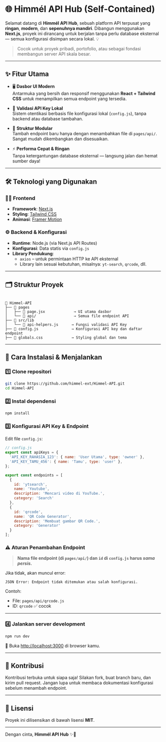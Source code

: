 # 🌐 Himmél API Hub (Self-Contained)

Selamat datang di **Himmél API Hub**, sebuah platform API terpusat yang **ringan**, **modern**, dan **sepenuhnya mandiri**. Dibangun menggunakan **Next.js**, proyek ini dirancang untuk berjalan tanpa perlu database eksternal — semua konfigurasi disimpan secara lokal. 💡

> Cocok untuk proyek pribadi, portofolio, atau sebagai fondasi membangun server API skala besar.

---

## ✨ Fitur Utama

- 🖥️ **Dasbor UI Modern**  
  Antarmuka yang bersih dan responsif menggunakan **React + Tailwind CSS** untuk menampilkan semua endpoint yang tersedia.

- 🔐 **Validasi API Key Lokal**  
  Sistem otentikasi berbasis file konfigurasi lokal (`config.js`), tanpa backend atau database tambahan.

- 🧩 **Struktur Modular**  
  Tambah endpoint baru hanya dengan menambahkan file di `pages/api/`. Sangat mudah dikembangkan dan disesuaikan.

- ⚡ **Performa Cepat & Ringan**  
  Tanpa ketergantungan database eksternal — langsung jalan dan hemat sumber daya!

---

## 🛠️ Teknologi yang Digunakan

### 🧑‍💻 Frontend
- **Framework**: [Next.js](https://nextjs.org/)
- **Styling**: [Tailwind CSS](https://tailwindcss.com/)
- **Animasi**: [Framer Motion](https://www.framer.com/motion/)

### ⚙️ Backend & Konfigurasi
- **Runtime**: Node.js (via Next.js API Routes)
- **Konfigurasi**: Data statis via `config.js`
- **Library Pendukung**:
  - `axios` – untuk permintaan HTTP ke API eksternal
  - Library lain sesuai kebutuhan, misalnya: `yt-search`, `qrcode`, dll.

---

## 🗂️ Struktur Proyek

```

📁 Himmel-API
├── 📁 pages
│   ├── 📄 page.jsx             → UI utama dasbor
│   └── 📁 api/                 → Semua file endpoint API
├── 📁 src/lib
│   └── 📄 api-helpers.js      → Fungsi validasi API Key
├── 📄 config.js               → Konfigurasi API key dan daftar endpoint
├── 📄 globals.css             → Styling global dan tema

````

---

## 🚀 Cara Instalasi & Menjalankan

### 1️⃣ Clone repositori

```bash
git clone https://github.com/himmel-ext/Himmel-API.git
cd Himmel-API
````

### 2️⃣ Instal dependensi

```bash
npm install
```

### 3️⃣ Konfigurasi API Key & Endpoint

Edit file `config.js`:

```js
// config.js
export const apiKeys = {
  'API_KEY_RAHASIA_123': { name: 'User Utama', type: 'owner' },
  'API_KEY_TAMU_456': { name: 'Tamu', type: 'user' },
};

export const endpoints = [
  {
    id: 'ytsearch',
    name: 'Youtube',
    description: 'Mencari video di YouTube.',
    category: 'Search'
  },
  {
    id: 'qrcode',
    name: 'QR Code Generator',
    description: 'Membuat gambar QR Code.',
    category: 'Generator'
  }
];
```

### ⚠️ **Aturan Penambahan Endpoint**

> **Nama file endpoint (di `pages/api/`) dan `id` di `config.js` harus ***sama persis***.**

Jika tidak, akan muncul error:

```
JSON Error: Endpoint tidak ditemukan atau salah konfigurasi.
```

Contoh:

* File: `pages/api/qrcode.js`
* ID: `qrcode` ✅ cocok

---

### 4️⃣ Jalankan server development

```bash
npm run dev
```

🔗 Buka [http://localhost:3000](http://localhost:3000) di browser kamu.

---

## 🤝 Kontribusi

Kontribusi terbuka untuk siapa saja!
Silakan fork, buat branch baru, dan kirim pull request. Jangan lupa untuk membaca dokumentasi konfigurasi sebelum menambah endpoint.

---

## 📄 Lisensi

Proyek ini dilisensikan di bawah lisensi **MIT**.

---

Dengan cinta,
**Himmél API Hub** ✨💙

